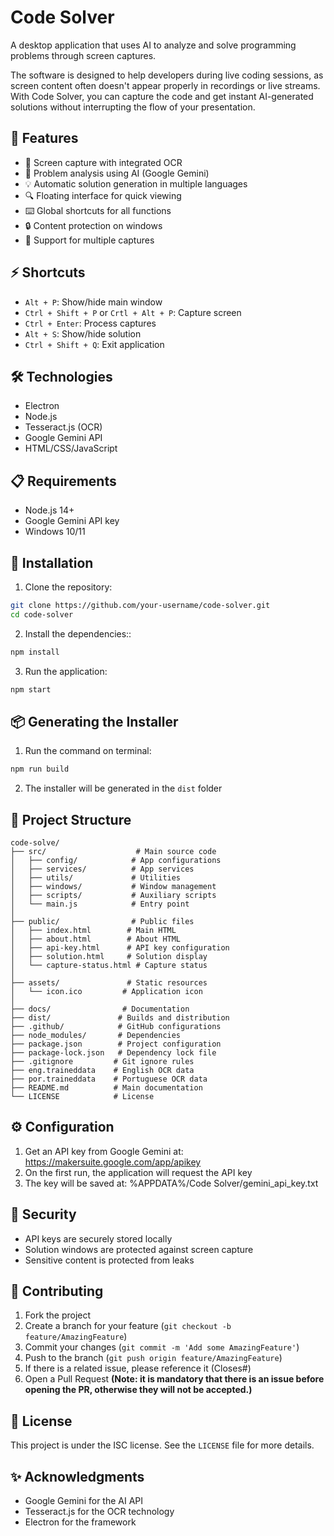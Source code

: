 # Code Solver

A desktop application that uses AI to analyze and solve programming problems through screen captures.

The software is designed to help developers during live coding sessions, as screen content often doesn't appear properly in recordings or live streams. With Code Solver, you can capture the code and get instant AI-generated solutions without interrupting the flow of your presentation.

## 🚀 Features

- 📸 Screen capture with integrated OCR
- 🤖 Problem analysis using AI (Google Gemini)
- 💡 Automatic solution generation in multiple languages
- 🔍 Floating interface for quick viewing
- ⌨️ Global shortcuts for all functions
- 🔒 Content protection on windows
- 🎯 Support for multiple captures

## ⚡ Shortcuts

- `Alt + P`: Show/hide main window  
- `Ctrl + Shift + P` or `Crtl + Alt + P`: Capture screen  
- `Ctrl + Enter`: Process captures
- `Alt + S`: Show/hide solution  
- `Ctrl + Shift + Q`: Exit application  

## 🛠️ Technologies

- Electron  
- Node.js  
- Tesseract.js (OCR)  
- Google Gemini API  
- HTML/CSS/JavaScript

## 📋 Requirements

- Node.js 14+  
- Google Gemini API key  
- Windows 10/11

## 🔧 Installation

1. Clone the repository:
```bash
git clone https://github.com/your-username/code-solver.git
cd code-solver
```

2. Install the dependencies::
```bash
npm install
```

3. Run the application:
```bash
npm start
```

## 📦 Generating the Installer

1. Run the command on terminal:
```bash
npm run build
```

2. The installer will be generated in the `dist` folder

## 📁 Project Structure

```
code-solve/
├── src/                    # Main source code
│   ├── config/            # App configurations
│   ├── services/          # App services
│   ├── utils/             # Utilities
│   ├── windows/           # Window management
│   ├── scripts/           # Auxiliary scripts
│   └── main.js            # Entry point
│
├── public/                # Public files
│   ├── index.html        # Main HTML
│   ├── about.html        # About HTML
│   ├── api-key.html      # API key configuration
│   ├── solution.html     # Solution display
│   └── capture-status.html # Capture status
│
├── assets/               # Static resources
│   └── icon.ico         # Application icon
│
├── docs/                # Documentation
├── dist/               # Builds and distribution
├── .github/            # GitHub configurations
├── node_modules/       # Dependencies
├── package.json        # Project configuration
├── package-lock.json   # Dependency lock file
├── .gitignore         # Git ignore rules
├── eng.traineddata    # English OCR data
├── por.traineddata    # Portuguese OCR data
├── README.md          # Main documentation
└── LICENSE            # License
```

## ⚙️ Configuration

1. Get an API key from Google Gemini at: https://makersuite.google.com/app/apikey
2. On the first run, the application will request the API key
3. The key will be saved at: %APPDATA%/Code Solver/gemini_api_key.txt

## 🔐 Security

- API keys are securely stored locally
- Solution windows are protected against screen capture
- Sensitive content is protected from leaks

## 🤝 Contributing

1. Fork the project
2. Create a branch for your feature (`git checkout -b feature/AmazingFeature`)
3. Commit your changes (`git commit -m 'Add some AmazingFeature'`)
4. Push to the branch (`git push origin feature/AmazingFeature`)
5. If there is a related issue, please reference it (Closes#)
6. Open a Pull Request
**(Note: it is mandatory that there is an issue before opening the PR, otherwise they will not be accepted.)**

## 📝 License

This project is under the ISC license. See the `LICENSE` file for more details.

## ✨ Acknowledgments

- Google Gemini for the AI API
- Tesseract.js for the OCR technology
- Electron for the framework
